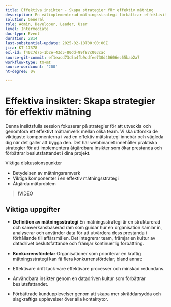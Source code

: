```yaml
---
title: Effektiva insikter - Skapa strategier för effektiv mätning
description: En välimplementerad mätningsstrategi förbättrar effektiviteten i verksamheten, främjar datadrivet beslutsfattande och förbättrar kundupplevelserna och ger företag en konkurrensfördel.
solution: General
role: Admin, Developer, Leader, User
level: Intermediate
doc-type: Event
duration: 2814
last-substantial-update: 2025-02-18T00:00:00Z
jira: KT-17378
exl-id: f40c7d75-1b2e-43d5-80dd-99f87c003cac
source-git-commit: ef1eacd73c5a4fb9cdfee730d40606ec65bab2a7
workflow-type: tm+mt
source-wordcount: '200'
ht-degree: 0%

---
```


# Effektiva insikter: Skapa strategier för effektiv mätning

Denna insiktsfulla session fokuserar på strategier för att utveckla och genomföra ett effektivt mätramverk mellan olika team. Vi ska utforska de viktigaste komponenterna i vad en effektiv mätstrategi innebär och vägleda dig när det gäller att bygga den. Det här webbinariet innehåller praktiska strategier för att implementera åtgärdbara insikter som ökar prestanda och förbättrar beslutsfattandet i dina projekt.

Viktiga diskussionspunkter

* Betydelsen av mätningsramverk
* Viktiga komponenter i en effektiv mätningsstrategi
* Åtgärda mätproblem

>[!VIDEO](https://video.tv.adobe.com/v/3444457/?learn=on&enablevpops)

## Viktiga uppgifter

* **Definition av mätningsstrategi** En mätningsstrategi är en strukturerad och samverkansbaserad ram som guidar hur en organisation samlar in, analyserar och använder data för att utvärdera dess prestanda i förhållande till affärsmålen. Det integrerar team, främjar en kultur av datadrivet beslutsfattande och främjar kontinuerlig förbättring.

* **Konkurrensfördelar** Organisationer som prioriterar en kraftig mätningsstrategi kan få flera konkurrensfördelar, bland annat:

* Effektivare drift tack vare effektivare processer och minskad redundans.
* Användbara insikter genom en datadriven kultur som förbättrar beslutsfattandet.
* Förbättrade kundupplevelser genom att skapa mer skräddarsydda och slagkraftiga upplevelser över alla kontaktytor.
